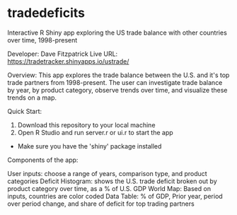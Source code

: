 # tradedeficits
Interactive R Shiny app exploring the US trade balance with other countries over time, 1998-present 

Developer: Dave Fitzpatrick
Live URL: https://tradetracker.shinyapps.io/ustrade/

Overview: This app explores the trade balance between the U.S. and it's top trade partners from 1998-present. The user can investigate trade balance by year, by product category, observe trends over time, and visualize these trends on a map.

Quick Start:

1. Download this repository to your local machine
2. Open R Studio and run server.r or ui.r to start the app

- Make sure you have the 'shiny' package installed

Components of the app:

User inputs: choose a range of years, comparison type, and product categories
Deficit Histogram: shows the U.S. trade deficit broken out by product category over time, as a % of U.S. GDP
World Map: Based on inputs, countries are color coded
Data Table: % of GDP, Prior year, period over period change, and share of deficit for top trading partners
